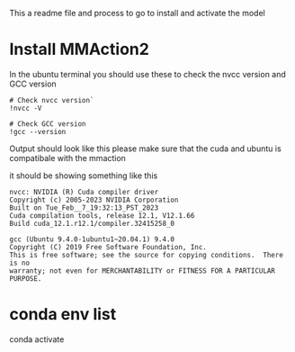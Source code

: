 This a readme file and process to go to install and activate the model

# Install MMAction2
In the  ubuntu terminal you should use these to check the nvcc version and GCC version
```ubuntu terminal
# Check nvcc version`
!nvcc -V

# Check GCC version
!gcc --version
```

Output should look like this
please make sure that the cuda and ubuntu is compatibale with the mmaction

it should be showing something like this
```ubuntu terminal
nvcc: NVIDIA (R) Cuda compiler driver
Copyright (c) 2005-2023 NVIDIA Corporation
Built on Tue_Feb__7_19:32:13_PST_2023
Cuda compilation tools, release 12.1, V12.1.66
Build cuda_12.1.r12.1/compiler.32415258_0

gcc (Ubuntu 9.4.0-1ubuntu1~20.04.1) 9.4.0
Copyright (C) 2019 Free Software Foundation, Inc.
This is free software; see the source for copying conditions.  There is no
warranty; not even for MERCHANTABILITY or FITNESS FOR A PARTICULAR PURPOSE.
```
# conda env list

conda activate 